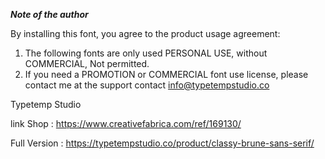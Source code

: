 ***Note of the author***

By installing this font, you agree to the product usage agreement:  
   
 1. The following fonts are only used PERSONAL USE, without COMMERCIAL, Not permitted.  
 2. If you need a PROMOTION or COMMERCIAL font use license, please contact me at the support contact <info@typetempstudio.co>  
   
 Typetemp Studio  
   
 link Shop : <https://www.creativefabrica.com/ref/169130/>  
   
 Full Version : <https://typetempstudio.co/product/classy-brune-sans-serif/>
